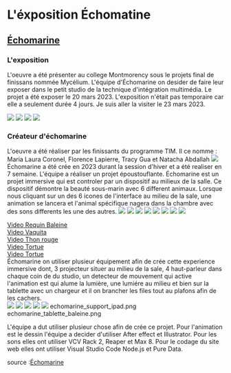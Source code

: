 
<h1>L'éxposition Échomatine </h1>

<h2><a href="https://tim-montmorency.com/2023/projets/Echomarine/docs/web/index.html">Échomarine</a></h2>
<h3>L'exposition</h3>

L'oeuvre a été présenter au college Montmorency sous le projets final de finissans nommée Mycélium. L'équipe d'Échomarine on desider de faire leur exposer dans le petit studio de la technique d'intégration multimédia. Le projet a été exposer le 20 mars 2023. L'exposition n'était pas temporaire car elle a seulement durée 4 jours. Je suis aller la visiter le 23 mars 2023. 

<img src="Photo/mycelium_demo2.png">
<img src="Photo/mycelium_demo.png">
<img src="Photo/echomarine_moi_devant.png">
<img src="Photo/echomarine_moi_interieur.png">

<h3>Créateur d'échomarine</h3>
L'oeuvre a été réaliser par les finissants du programme TIM. Il ce nomme : Maria Laura Coronel, Florence Lapierre, Tracy Gua et Natacha Abdallah
<img src="Photo/echomarine_equipe.png">
Échomarine a été crée en 2023 durant la session d'hiver et a été realiser en 7 semaine. L'équipe a réaliser un projet époustouflante. Échomarine est un projet immersive qui est controler par un dispositif au milieux de la salle. Ce dispositif démontre la beauté sous-marin avec 6 different animaux. Lorsque nous cliquant sur un des 6 icones de l'interface au milieu de la sale, une animation se lancera et l'animal spécifique nagera dans la chambre avec des sons differents les une des autres. 

<img src="Photo/echomarine_intro_ipad.png">
<img src="Photo/echomarine_tablette_baleine.png">
<img src="Photo/echomarine_tablette_requin_baleine.png">
<img src="Photo/echomarine_tablette_requin_blanc.png">
<img src="Photo/echomarine_tablette_thon.png">
<img src="Photo/echomarine_tablette_tortue.png">
<img src="Photo/echomarine_tablette_vaquita.png">
<img src="Photo/echomarine_intro.png">

<a href="https://youtube.com/shorts/hIgY-hvJ7kY?feature=share">Video Requin Baleine</a>
<br>
<a href="https://youtube.com/shorts/hIgY-hvJ7kY?feature=share">Video Vaquita</a>
<br>
<a href="https://youtube.com/shorts/_dUlRNu5DHw?feature=share">Video Thon rouge</a>
<br>
<a href="https://youtube.com/shorts/91YEsIDqBII?feature=share">Video Tortue</a>
<br>
<a href="https://youtube.com/shorts/qtSZ7votvLQ?feature=share">Video Tortue</a>
<br>
Échomarine on utiliser plusieur équipement afin de crée cette experience immersive dont, 3 projecteur situer au milieu de la sale, 4 haut-parleur dans chaque coin de du studio, un detecteur de mouvement qui active l'animation est qui alume la lumière, une lumiére au milieu et bien sur la tablette avec un chargeur et il on brancher les files tout au plafons afin de les cachers. 
<br>
<img src="Photo/echomarine_projecteur.jpg">
<img src="Photo/echomarine_lumiere_milieu.jpg">
<img src="Photo/echomarine_detecteur_mouvement.png">
<img src="Photo/echomarine_speaker2.jpg">
<img src="Photo/echomarine_shema.png">
echomarine_support_ipad.png
echomarine_tablette_baleine.png

L'équipe a dut utiliser plusieur chose afin de crée ce projet. Pour l'animation est le dessin l'équipe a decider d'utiliser After effect et Illustrator. Pour les sons elles ont utiliser VCV Rack 2, Reaper et Max 8. Pour le codage du site web elles ont utiliser Visual Studio Code Node.js et Pure Data. 




source :<a href="https://github.com/Echomarine/Echomarine/tree/main/docs/preproduction#plantation">Échomarine</a> 

